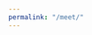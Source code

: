 ```yaml
---
permalink: "/meet/"
---
```


<script>
  window.location.href = "https://zoom.us/j/8853597062";
</script>

